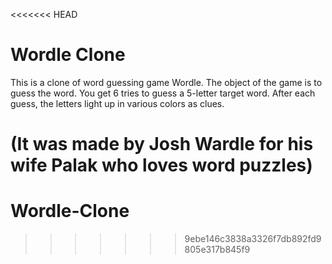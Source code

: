 <<<<<<< HEAD
# Wordle Clone

This is a clone of word guessing game Wordle.
The object of the game is to guess the word. You get 6 tries to guess a 5-letter target word. After each guess, the letters light up in various colors as clues.

(It was made by Josh Wardle for his wife Palak who loves word puzzles)
=======
# Wordle-Clone
>>>>>>> 9ebe146c3838a3326f7db892fd9805e317b845f9
